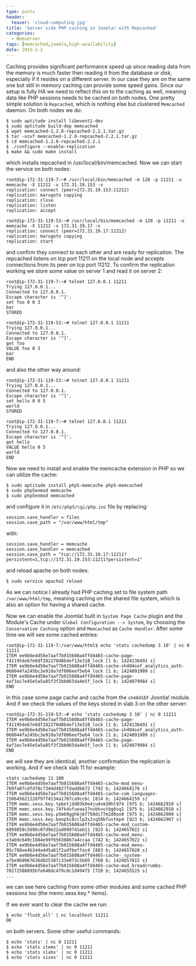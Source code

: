 ```yaml
---
type: posts
header:
  teaser: 'cloud-computing.jpg'
title: 'Server side PHP caching in Joomla! with Repcached'
categories: 
  - Webserver
tags: [memcached,joomla,high-availability]
date: 2015-2-2
---
```


Caching provides significant performance speed up since reading data from the memory is much faster then reading it from the database or disk, especially if it resides on a different server. In our case they are on the same one but still in memory caching can provide some speed gains. Since our setup is fully HA we need to reflect this on to the caching as well, meaning data like PHP sessions needs to be cached on both nodes. One pretty simple solution is `Repcached`, which is nothing else but clustered `Memcached` daemon. On both nodes we do:

```
$ sudo aptitude install libevent1-dev
$ sudo aptitude build-dep memcached
$ wget memcached-1.2.8-repcached-2.2.1.tar.gz
$ tar -xzvf memcached-1.2.8-repcached-2.2.1.tar.gz
$ cd memcached-1.2.8-repcached-2.2.1
$ ./configure --enable-replication
$ make && sudo make install
```

which installs repcached in /usr/local/bin/memcached. Now we can start the service on both nodes:

```
root@ip-172-31-119-7:~# /usr/local/bin/memcached -m 128 -p 11211 -u memcache -X 11212 -x 172.31.19.153 -v
replication: connect (peer=172.31.19.153:11212)
replication: marugoto copying
replication: close
replication: listen
replication: accept
 
root@ip-172-31-119-53:~# /usr/local/bin/memcached -m 128 -p 11211 -u memcache -X 11212 -x 172.31.19.17 -v
replication: connect (peer=172.31.19.17:11212)
replication: marugoto copying
replication: start
```

and confirm they connect to each other and are ready for replication. The repcached listens on tcp port 11211 on the local node and accepts connections from its peer on tcp port 11212. To confirm the replication working we store some value on server 1 and read it on server 2:

```
root@ip-172-31-119-7:~# telnet 127.0.0.1 11211
Trying 127.0.0.1...
Connected to 127.0.0.1.
Escape character is '^]'.
set foo 0 0 3
bar
STORED
  
root@ip-172-31-119-53:~# telnet 127.0.0.1 11211
Trying 127.0.0.1...
Connected to 127.0.0.1.
Escape character is '^]'.
get foo
VALUE foo 0 3
bar
END
```

and also the other way around:

```
root@ip-172-31-119-53:~# telnet 127.0.0.1 11211
Trying 127.0.0.1...
Connected to 127.0.0.1.
Escape character is '^]'.
set hello 0 0 5
world
STORED
 
root@ip-172-31-119-7:~# telnet 127.0.0.1 11211
Trying 127.0.0.1...
Connected to 127.0.0.1.
Escape character is '^]'.
get hello
VALUE hello 0 5
world
END
```

Now we need to install and enable the memcache extension in PHP so we can utilize the cache:

```
$ sudo aptitude install php5-memcache php5-memcached
$ sudo php5enmod memcache
$ sudo php5enmod memcached
```

and configure it in `/etc/php5/cgi/php.ini` file by replacing:

```
session.save_handler = files
session.save_path = "/var/www/html/tmp"
```

with:

```
session.save_handler = memcache
session.save_handler = memcached
session.save_path = "tcp://172.31.19.17:11211?persistent=1,tcp://172.31.19.153:11211?persistent=1"
```

and reload apache on both nodes:

```
$ sudo service apache2 reload
```

As we can notice I already had PHP caching set to file system path `/var/www/html/tmp`, meaning caching on the shared file system, which is also an option for having a shared cache.

Now we can enable the Joomla! built in `System Page Cache` plugin and the Module's Cache under `Global Configuration --> System`, by choosing the `Conservative Caching` option and `Memcached` as `Cache Handler`. After some time we will see some cached entries:

```
root@ip-172-31-119-7:/var/www/html$ echo 'stats cachedump 3 10' | nc 0 11211
ITEM ee9b6e4d56e7aaf7b015608a4ffd4465-cache-page-f411954e67e8df28227048b4ef13e318_lock [1 b; 1424136491 s]
ITEM ee9b6e4d56e7aaf7b015608a4ffd4465-cache-sh404sef_analytics_auth-068044fa245bc3e910a7df006eef5e64_lock [1 b; 1424091909 s]
ITEM ee9b6e4d56e7aaf7b015608a4ffd4465-cache-page-4af3ac7e45e5a5a85f3f2bb065da4e5f_lock [1 b; 1424079984 s]
END
```

in this case some page cache and cache from the `sh404SEF` Joomla! module. And if we check the values of the keys stored in slab 3 on the other server:

```
root@ip-172-31-119-53:~# echo 'stats cachedump 3 10' | nc 0 11211
ITEM ee9b6e4d56e7aaf7b015608a4ffd4465-cache-page-f411954e67e8df28227048b4ef13e318_lock [1 b; 1424136491 s]
ITEM ee9b6e4d56e7aaf7b015608a4ffd4465-cache-sh404sef_analytics_auth-068044fa245bc3e910a7df006eef5e64_lock [1 b; 1424091909 s]
ITEM ee9b6e4d56e7aaf7b015608a4ffd4465-cache-page-4af3ac7e45e5a5a85f3f2bb065da4e5f_lock [1 b; 1424079984 s]
END
```

we will see they are identical, another confirmation the replication is working. And if we check slab 11 for example:

```
stats cachedump 11 100
ITEM ee9b6e4d56e7aaf7b015608a4ffd4465-cache-mod_menu-769fa07cdfd70c7344d4827fdaddb672 [742 b; 1424664176 s]
ITEM ee9b6e4d56e7aaf7b015608a4ffd4465-cache-com_languages-150645621128f97f4134a1707ca9cc6c [814 b; 1424664159 s]
ITEM memc.sess.key.tpbetjdd03k0e4ju4vm30hl974 [975 b; 1424662910 s]
ITEM memc.sess.key.74fk4ufueaa17nvbhvutbg6sq1 [975 b; 1424662910 s]
ITEM memc.sess.key.p5m69ggh6j6f750di77m2d0oo0 [975 b; 1424662909 s]
ITEM memc.sess.key.beop5c8cclp2s2vq50kfuvtkp4 [923 b; 1424662907 s]
ITEM ee9b6e4d56e7aaf7b015608a4ffd4465-cache-mod_custom-6899858c5696c07d9e22ad099741eb11 [923 b; 1424657022 s]
ITEM ee9b6e4d56e7aaf7b015608a4ffd4465-cache-mod_menu-e3ab9c649c1884e99f65638867a4ccaa [742 b; 1424657022 s]
ITEM ee9b6e4d56e7aaf7b015608a4ffd4465-cache-mod_menu-05c788ee4b344a4d5a61f2adfbeffac4 [883 b; 1424657020 s]
ITEM ee9b6e4d56e7aaf7b015608a4ffd4465-cache-_system-a7be9b9967636d025387c33e073c5b05 [760 b; 1424657015 s]
ITEM ee9b6e4d56e7aaf7b015608a4ffd4465-cache-mod_breadcrumbs-78272508895bfe648dc479c8c1d49475 [720 b; 1424655525 s]
...
```

we can see here caching from some other modules and some cached PHP sessions too (the memc.sess.key.* items).

If we ever want to clear the cache we run:

```
$ echo 'flush_all' | nc localhost 11211
OK
```

on both servers. Some other useful commands:

```
$ echo 'stats' | nc 0 11211
$ echo 'stats items' | nc 0 11211
$ echo 'stats slabs' | nc 0 11211
$ echo 'stats sizes' | nc 0 11211
```
